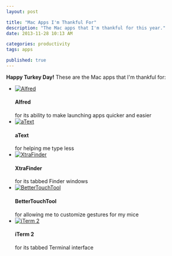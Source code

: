 ```yaml
---
layout: post

title: "Mac Apps I'm Thankful For"
description: "The Mac apps that I'm thankful for this year."
date: 2013-11-28 10:13 AM

categories: productivity
tags: apps

published: true
---
```


**Happy Turkey Day!** These are the Mac apps that I'm thankful for:

<ul class="list-group">
    <li class="list-group-item">
        <div class="media">
            <a class="pull-left" href="http://www.alfredapp.com/">
                <img class="media-object" src="{{ site.images }}{{ page.url }}/alfred.png" alt="Alfred">
            </a>
            <div class="media-body">
                <h4 class="media-heading">Alfred</h4>
                for its ability to make launching apps quicker and easier
            </div>
        </div>
    </li>
    <li class="list-group-item">
        <div class="media">
            <a class="pull-left" href="http://www.trankynam.com/atext/">
                <img class="media-object" src="{{ site.images }}{{ page.url }}/atext.png" alt="aText">
            </a>
            <div class="media-body pull-left">
                <h4 class="media-heading">aText</h4>
                for helping me type less
            </div>
        </div>
    </li>
    <li class="list-group-item">
        <div class="media">
            <a class="pull-left" href="http://www.trankynam.com/xtrafinder/">
                <img class="media-object" src="{{ site.images }}{{ page.url }}/xtrafinder.png" alt="XtraFinder">
            </a>
            <div class="media-body">
                <h4 class="media-heading">XtraFinder</h4>
                for its tabbed Finder windows
            </div>
        </div>
    </li>
    <li class="list-group-item">
        <div class="media">
            <a class="pull-left" href="http://www.boastr.net/">
                <img class="media-object" src="{{ site.images }}{{ page.url }}/bettertouchtool.png" alt="BetterTouchTool">
            </a>
            <div class="media-body pull-left">
                <h4 class="media-heading">BetterTouchTool</h4>
                for allowing me to customize gestures for my mice
            </div>
        </div>
    </li>
    <li class="list-group-item">
        <div class="media">
            <a class="pull-left" href="http://www.iterm2.com/">
                <img class="media-object" src="{{ site.images }}{{ page.url }}/iterm.png" alt="iTerm 2">
            </a>
            <div class="media-body pull-left">
                <h4 class="media-heading">iTerm 2</h4>
                for its tabbed Terminal interface
            </div>
        </div>
    </li>
</ul>